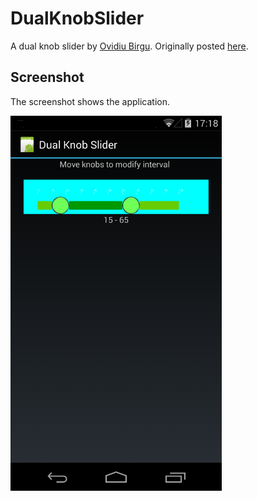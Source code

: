 # DualKnobSlider

A dual knob slider by [Ovidiu Birgu][ovidiu-birgu-stackoverflow].
Originally posted [here][stackoverflow-post].


## Screenshot

The screenshot shows the application.

![DualKnobSlider](screenshot.png "DualKnobSlider")



[ovidiu-birgu-stackoverflow]: http://stackoverflow.com/users/700088/ovidiu-birgu
[stackoverflow-post]: http://stackoverflow.com/a/6086713/356895
